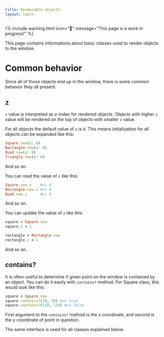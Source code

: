 ```yaml
---
title: Renderable objects
layout: learn
---
```


{% include warning.html icon="🚧" message="This page is a work in progress!" %}

This page contains informations about basic classes used to render objects to the window.

# Common behavior

Since all of those objects end up in the window, there is some common behavior they all present.

## z

`z` value is interpreted as z-index for rendered objects. Objects with higher `z` value will be rendered on the top of objects with smaller `z` value.

For all objects the default value of `z` is `0`. This means initialization for all objects can be expanded like this:

```ruby
Square.new(z: 0)
Rectangle.new(z: 0)
Quad.new(z: 0)
Triangle.new(z: 0)
```

And so on.

You can read the value of `z` like this:

```ruby
Square.new.z    #=> 0
Rectangle.new.z #=> 0
Quad.new.z      #=> 0
```

And so on.

You can update the value of `z` like this:

```ruby
square = Square.new
square.z = 1

rectangle = Rectangle.new
rectangle.z = 1
```

And so on.

## contains?

It is often useful to determine if given point on the window is contained by an object. You can do it easily with `contains?` method. For Square class, this would look like this:

```ruby
square = Square.new
square.contains?(10, 10) #=> true
square.contains?(110, 110) #=> false
```

First argument to the `contains?` method is the x coordinate, and second is the y coordinate of point in question.

The same interface is used for all classes explained below.
